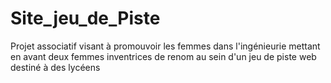 # Site_jeu_de_Piste
Projet associatif visant à promouvoir les femmes dans l'ingénieurie mettant en avant deux femmes inventrices de renom au sein d'un jeu de piste web destiné à des lycéens
